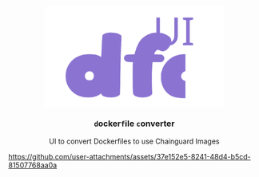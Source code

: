 <div align="center">
<p align="center">
<img align="center" alt="dfc" width="360" src="./ui/public/dfc-ui.svg">
<!--   <img width="250" align="center" alt="dfc-ui" src="https://github.com/user-attachments/assets/96e29a8a-b55f-4d93-b1af-a2d66071c272" /> -->
</p>

<p align="center">
<h3><b><code>d</code>ocker<code>f</code>ile <code>c</code>onverter</b></h3>

<p align="center">UI to convert Dockerfiles to use Chainguard Images</p>
</p>
</div>


  https://github.com/user-attachments/assets/37e152e5-8241-48d4-b5cd-81507768aa0a









